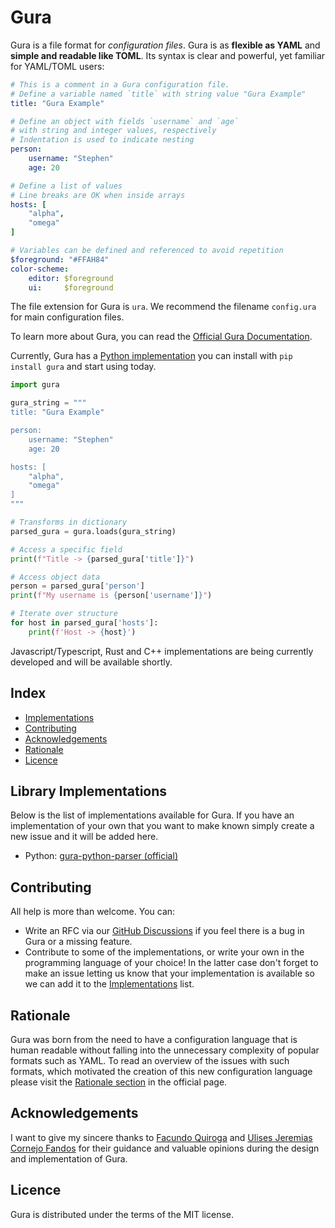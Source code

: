 # Gura

Gura is a file format for *configuration files*. Gura is as **flexible as YAML** and **simple and readable like TOML**. Its syntax is clear and powerful, yet familiar for YAML/TOML users:

````yaml
# This is a comment in a Gura configuration file.
# Define a variable named `title` with string value "Gura Example"
title: "Gura Example"

# Define an object with fields `username` and `age`
# with string and integer values, respectively
# Indentation is used to indicate nesting
person:
    username: "Stephen"
    age: 20

# Define a list of values
# Line breaks are OK when inside arrays
hosts: [
    "alpha",
    "omega"
]

# Variables can be defined and referenced to avoid repetition
$foreground: "#FFAH84"
color-scheme:
    editor: $foreground
    ui:     $foreground

````
The file extension for Gura is `ura`. We recommend the filename `config.ura` for main configuration files.

To learn more about Gura, you can read the [Official Gura Documentation][specs].

Currently, Gura has a [Python implementation](https://github.com/jware-solutions/gura-python-parser) you can install with `pip install gura` and start using today.

```python
import gura

gura_string = """
title: "Gura Example"

person:
    username: "Stephen"
    age: 20

hosts: [
    "alpha",
    "omega"
]
"""

# Transforms in dictionary
parsed_gura = gura.loads(gura_string)

# Access a specific field
print(f"Title -> {parsed_gura['title']}")

# Access object data
person = parsed_gura['person']
print(f"My username is {person['username']}")

# Iterate over structure
for host in parsed_gura['hosts']:
    print(f'Host -> {host}')
```

Javascript/Typescript, Rust and C++ implementations are being currently developed and will be available shortly.


## Index

- [Implementations](#implementations)
- [Contributing](#contributing)
- [Acknowledgements](#acknowledgements)
- [Rationale](#rationale)
- [Licence](#licence)


## Library Implementations

Below is the list of implementations available for Gura. If you have an implementation of your own that you want to make known simply create a new issue and it will be added here.

- Python: [gura-python-parser (official)][gura-python-parser]


## Contributing

All help is more than welcome. You can:

- Write an RFC via our [GitHub Discussions][discussions] if you feel there is a bug in Gura or a missing feature.
- Contribute to some of the implementations, or write your own in the programming language of your choice! In the latter case don't forget to make an issue letting us know that your implementation is available so we can add it to the [Implementations](#implementations) list.


## Rationale

Gura was born from the need to have a configuration language that is human readable without falling into the unnecessary complexity of popular formats such as YAML. To read an overview of the issues with such formats, which motivated the creation of this new configuration language please visit the [Rationale section][rationale-section] in the official page.


## Acknowledgements

I want to give my sincere thanks to [Facundo Quiroga][quiroga] and [Ulises Jeremias Cornejo Fandos][cornejo-fandos] for their guidance and valuable opinions during the design and implementation of Gura.


## Licence

Gura is distributed under the terms of the MIT license.

[blog]: https://noyaml.com/
[specs]: ./gura.md
[specs-site]: https://jware-solutions.github.io/gura
[rationale-section]: https://jware-solutions.github.io/gura/#RATIONALE
[boolean-workaround]: https://stackoverflow.com/questions/53648244/specifying-the-string-value-yes-in-a-yaml-property
[safe-yaml]: https://pyyaml.docsforge.com/master/api/yaml/safe_load/
[yaml-specs]: https://yaml.org/spec/1.2/spec.html
[reddit-post]: https://www.reddit.com/r/programming/comments/iqwbek/stop_adding_support_for_yaml_in_your_products/
[dotted-keys]: https://toml.io/en/v1.0.0#table
[dhall]: https://dhall-lang.org/#
[gura-python-parser]: https://github.com/jware-solutions/gura-python-parser
[discussions]: https://github.com/jware-solutions/gura/discussions/categories/ideas-rfc
[quiroga]: https://github.com/facundoq
[cornejo-fandos]: https://github.com/ulises-jeremias
